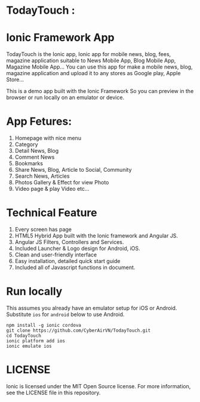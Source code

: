 # TodayTouch :  

# Ionic Framework App

TodayTouch is the Ionic app, Ionic app for mobile news, blog, fees, magazine application suitable to News Mobile App, Blog Mobile App, Magazine Mobile App… You can use this app for make a mobile news, blog, magazine application and upload it to any stores as Google play, Apple Store…

This is a demo app built with the Ionic Framework
So you can preview in the browser or run locally on an emulator or device.

# App Fetures:

1. Homepage with nice menu
2. Category
3. Detail News, Blog
4. Comment News
5. Bookmarks
6. Share News, Blog, Article to Social, Community
7. Search News, Articles
8. Photos Gallery & Effect for view Photo
9. Video page & play Video
etc…

# Technical Feature

1. Every screen has page
2. HTML5 Hybrid App built with the Ionic framework and Angular JS.
3. Angular JS Filters, Controllers and Services.
4. Included Launcher & Logo design for Android, iOS.
5. Clean and user-friendly interface
6. Easy installation, detailed quick start guide
7. Included all of Javascript functions in document.

# Run locally

This assumes you already have an emulator setup for iOS or Android. Substitute `ios` for `android` below to use Android.

    npm install -g ionic cordova
    git clone https://github.com/CyberAirVN/TodayTouch.git
    cd TodayTouch
    ionic platform add ios
    ionic emulate ios

# LICENSE

Ionic is licensed under the MIT Open Source license. For more information, see the LICENSE file in this repository.
